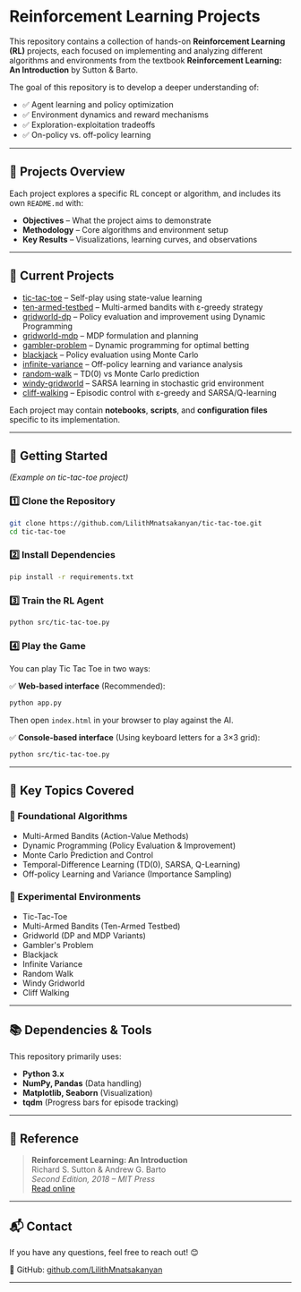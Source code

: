 # **Reinforcement Learning Projects**

This repository contains a collection of hands-on **Reinforcement Learning (RL)** projects, each focused on implementing and analyzing different algorithms and environments from the textbook **Reinforcement Learning: An Introduction** by Sutton & Barto.

The goal of this repository is to develop a deeper understanding of:
- ✅ Agent learning and policy optimization
- ✅ Environment dynamics and reward mechanisms
- ✅ Exploration-exploitation tradeoffs
- ✅ On-policy vs. off-policy learning

---

## 🧠 **Projects Overview**

Each project explores a specific RL concept or algorithm, and includes its own `README.md` with:
- **Objectives** – What the project aims to demonstrate
- **Methodology** – Core algorithms and environment setup
- **Key Results** – Visualizations, learning curves, and observations

---

## 📂 **Current Projects**


- [tic-tac-toe](./tic-tac-toe/) – Self-play using state-value learning
- [ten-armed-testbed](./ten-armed-testbed/) – Multi-armed bandits with ε-greedy strategy
- [gridworld-dp](./gridworld-dp/) – Policy evaluation and improvement using Dynamic Programming
- [gridworld-mdp](./gridworld-mdp/) – MDP formulation and planning
- [gambler-problem](./gambler-problem/) – Dynamic programming for optimal betting
- [blackjack](./blackjack/) – Policy evaluation using Monte Carlo
- [infinite-variance](./infinite-variance/) – Off-policy learning and variance analysis
- [random-walk](./random-walk/) – TD(0) vs Monte Carlo prediction
- [windy-gridworld](./windy-gridworld/) – SARSA learning in stochastic grid environment
- [cliff-walking](./cliff-walking/) – Episodic control with ε-greedy and SARSA/Q-learning

Each project may contain **notebooks**, **scripts**, and **configuration files** specific to its implementation.

---

## **🚀 Getting Started** 
_(Example on tic-tac-toe project)_

### 1️⃣ **Clone the Repository**
```sh
git clone https://github.com/LilithMnatsakanyan/tic-tac-toe.git  
cd tic-tac-toe
```

### 2️⃣ **Install Dependencies**
```sh
pip install -r requirements.txt  
```

### 3️⃣ **Train the RL Agent**
```sh
python src/tic-tac-toe.py  
```

### 4️⃣ **Play the Game**

You can play Tic Tac Toe in two ways:

✅ **Web-based interface** (Recommended):
```sh
python app.py  
```
Then open `index.html` in your browser to play against the AI.

✅ **Console-based interface** (Using keyboard letters for a 3×3 grid):
```sh
python src/tic-tac-toe.py  
```

---

## 📌 **Key Topics Covered**

### 🎯 Foundational Algorithms
- Multi-Armed Bandits (Action-Value Methods)
- Dynamic Programming (Policy Evaluation & Improvement)
- Monte Carlo Prediction and Control
- Temporal-Difference Learning (TD(0), SARSA, Q-Learning)
- Off-policy Learning and Variance (Importance Sampling)

### 🧪 Experimental Environments
- Tic-Tac-Toe
- Multi-Armed Bandits (Ten-Armed Testbed)
- Gridworld (DP and MDP Variants)
- Gambler's Problem
- Blackjack
- Infinite Variance
- Random Walk
- Windy Gridworld
- Cliff Walking


---

## **📚 Dependencies & Tools**

This repository primarily uses:
- **Python 3.x**
- **NumPy, Pandas** (Data handling)
- **Matplotlib, Seaborn** (Visualization)
- **tqdm** (Progress bars for episode tracking)


---

## 📖 **Reference**

> **Reinforcement Learning: An Introduction**  
> Richard S. Sutton & Andrew G. Barto  
> _Second Edition, 2018 – MIT Press_  
> [Read online](https://www.andrew.cmu.edu/course/10-703/textbook/BartoSutton.pdf)

---

## 📬 **Contact**

If you have any questions, feel free to reach out! 😊

🔗 GitHub: [github.com/LilithMnatsakanyan](https://github.com/LilithMnatsakanyan)

---
